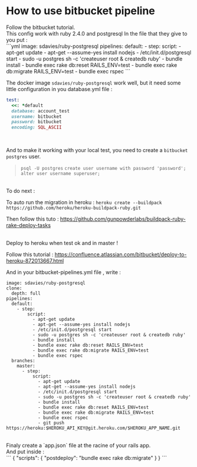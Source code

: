 <h1>How to use bitbucket pipeline</h1>
Follow the bitbucket tutorial. <br>
This config work with ruby 2.4.0 and postgresql
In the file that they give to you put : <br>
```yml
image: sdavies/ruby-postgresql
pipelines:
  default:
    - step:
        script:
          - apt-get update
          - apt-get --assume-yes install nodejs
          - /etc/init.d/postgresql start
          - sudo -u postgres sh -c 'createuser root & createdb ruby'
          - bundle install
          - bundle exec rake db:reset RAILS_ENV=test
          - bundle exec rake db:migrate RAILS_ENV=test
          - bundle exec rspec
```
<br>

The docker image `sdavies/ruby-postgresql` work well, but it need some little configuration in you database.yml file : <br>
```ruby
test:
  <<: *default
  database: account_test
  username: bitbucket
  password: bitbucket
  encoding: SQL_ASCII
```
<br>

And to make it working with your local test, you need to create a `bitbucket` `postgres` user. <br>

> `psql -U postgres`
> `create user username with password 'password';`
> `alter user username superuser;`

<br>
To do next : <br>

To auto run the migration in heroku :
`heroku create --buildpack https://github.com/heroku/heroku-buildpack-ruby.git` <br>

Then follow this tuto :
https://github.com/gunpowderlabs/buildpack-ruby-rake-deploy-tasks

<br>
Deploy to heroku when test ok and in master ! <br>

Follow this tutorial :
https://confluence.atlassian.com/bitbucket/deploy-to-heroku-872013667.html

And in your bitbucket-pipelines.yml file , write :
```
image: sdavies/ruby-postgresql
clone:
  depth: full
pipelines:
  default:
    - step:
        script:
          - apt-get update
          - apt-get --assume-yes install nodejs
          - /etc/init.d/postgresql start
          - sudo -u postgres sh -c 'createuser root & createdb ruby'
          - bundle install
          - bundle exec rake db:reset RAILS_ENV=test
          - bundle exec rake db:migrate RAILS_ENV=test
          - bundle exec rspec
  branches:
    master:
      - step:
          script:
            - apt-get update
            - apt-get --assume-yes install nodejs
            - /etc/init.d/postgresql start
            - sudo -u postgres sh -c 'createuser root & createdb ruby'
            - bundle install
            - bundle exec rake db:reset RAILS_ENV=test
            - bundle exec rake db:migrate RAILS_ENV=test
            - bundle exec rspec
            - git push https://heroku:$HEROKU_API_KEY@git.heroku.com/$HEROKU_APP_NAME.git
```
<br>
Finaly create a `app.json` file at the racine of your rails app. <br>
And put inside : <br>
```
{
  "scripts": { "postdeploy": "bundle exec rake db:migrate" }
}
```
